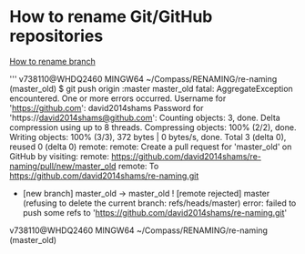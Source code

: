 # How to rename Git/GitHub repositories

[How to rename branch](https://multiplestates.wordpress.com/2015/02/05/rename-a-local-and-remote-branch-in-git/)

'''
v738110@WHDQ2460 MINGW64 ~/Compass/RENAMING/re-naming (master_old)
$ git push origin :master master_old
fatal: AggregateException encountered.
   One or more errors occurred.
Username for 'https://github.com': david2014shams
Password for 'https://david2014shams@github.com':
Counting objects: 3, done.
Delta compression using up to 8 threads.
Compressing objects: 100% (2/2), done.
Writing objects: 100% (3/3), 372 bytes | 0 bytes/s, done.
Total 3 (delta 0), reused 0 (delta 0)
remote:
remote: Create a pull request for 'master_old' on GitHub by visiting:
remote:      https://github.com/david2014shams/re-naming/pull/new/master_old
remote:
To https://github.com/david2014shams/re-naming.git
 * [new branch]      master_old -> master_old
 ! [remote rejected] master (refusing to delete the current branch: refs/heads/master)
error: failed to push some refs to 'https://github.com/david2014shams/re-naming.git'

v738110@WHDQ2460 MINGW64 ~/Compass/RENAMING/re-naming (master_old)
```